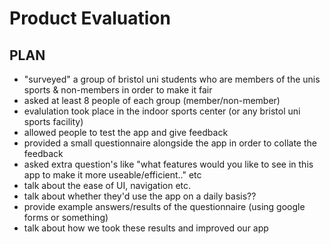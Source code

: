 # Product Evaluation
## PLAN
- "surveyed" a group of bristol uni students who are members of the unis sports & non-members in order to make it fair
- asked at least 8 people of each group (member/non-member)
- evalulation took place in the indoor sports center (or any bristol uni sports facility)
- allowed people to test the app and give feedback
- provided a small questionnaire alongside the app in order to collate the feedback
- asked extra question's like "what features would you like to see in this app to make it more useable/efficient.." etc
- talk about the ease of UI, navigation etc.
- talk about whether they'd use the app on a daily basis??
- provide example answers/results of the questionnaire (using google forms or something)
- talk about how we took these results and improved our app
